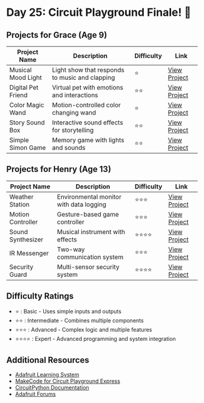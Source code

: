 # Day 25: Circuit Playground Finale! 🌟

## Projects for Grace (Age 9)

| Project Name | Description | Difficulty | Link |
|-------------|-------------|------------|------|
| Musical Mood Light | Light show that responds to music and clapping | ⭐ | [View Project](projects/musical-mood-light.md) |
| Digital Pet Friend | Virtual pet with emotions and interactions | ⭐⭐ | [View Project](projects/digital-pet.md) |
| Color Magic Wand | Motion-controlled color changing wand | ⭐ | [View Project](projects/color-wand.md) |
| Story Sound Box | Interactive sound effects for storytelling | ⭐⭐ | [View Project](projects/story-box.md) |
| Simple Simon Game | Memory game with lights and sounds | ⭐⭐ | [View Project](projects/simple-simon.md) |

## Projects for Henry (Age 13)

| Project Name | Description | Difficulty | Link |
|-------------|-------------|------------|------|
| Weather Station | Environmental monitor with data logging | ⭐⭐⭐ | [View Project](projects/weather-station.md) |
| Motion Controller | Gesture-based game controller | ⭐⭐⭐ | [View Project](projects/motion-controller.md) |
| Sound Synthesizer | Musical instrument with effects | ⭐⭐⭐⭐ | [View Project](projects/synthesizer.md) |
| IR Messenger | Two-way communication system | ⭐⭐⭐ | [View Project](projects/ir-messenger.md) |
| Security Guard | Multi-sensor security system | ⭐⭐⭐⭐ | [View Project](projects/security-system.md) |

## Difficulty Ratings
- ⭐ : Basic - Uses simple inputs and outputs
- ⭐⭐ : Intermediate - Combines multiple components
- ⭐⭐⭐ : Advanced - Complex logic and multiple features
- ⭐⭐⭐⭐ : Expert - Advanced programming and system integration

## Additional Resources
- [Adafruit Learning System](https://learn.adafruit.com/category/circuit-playground)
- [MakeCode for Circuit Playground Express](https://makecode.adafruit.com)
- [CircuitPython Documentation](https://circuitpython.org/board/circuitplayground_express/)
- [Adafruit Forums](https://forums.adafruit.com)
